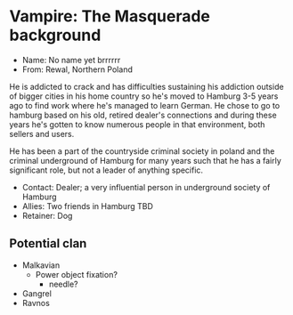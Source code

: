 # Vampire: The Masquerade background
*   Name:   No name yet brrrrrr
*   From:   Rewal, Northern Poland

He is addicted to crack and has difficulties sustaining his addiction outside of bigger cities in his home country so he's moved to Hamburg 3-5 years ago to find work where he's managed to learn German. He chose to go to hamburg based on his old, retired dealer's connections and during these years he's gotten to know numerous people in that environment, both sellers and users.

He has been a part of the countryside criminal society in poland and the criminal underground of Hamburg for many years such that he has a fairly significant role, but not a leader of anything specific.

*   Contact:    Dealer; a very influential person in underground society of Hamburg
*   Allies:     Two friends in Hamburg TBD
*   Retainer:   Dog

## Potential clan
*   Malkavian
    -   Power object fixation?
        -   needle?
*   Gangrel
*   Ravnos
